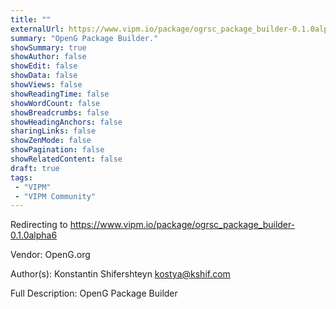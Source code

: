```yaml
---
title: ""
externalUrl: https://www.vipm.io/package/ogrsc_package_builder-0.1.0alpha6
summary: "OpenG Package Builder."
showSummary: true
showAuthor: false
showEdit: false
showData: false
showViews: false
showReadingTime: false
showWordCount: false
showBreadcrumbs: false
showHeadingAnchors: false
sharingLinks: false
showZenMode: false
showPagination: false
showRelatedContent: false
draft: true
tags:
 - "VIPM"
 - "VIPM Community"
---
```


Redirecting to https://www.vipm.io/package/ogrsc_package_builder-0.1.0alpha6

Vendor: OpenG.org

Author(s): Konstantin Shifershteyn <kostya@kshif.com>
 
Full Description:
OpenG Package Builder